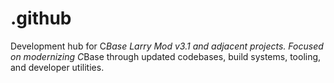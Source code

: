 # .github
Development hub for C*Base Larry Mod v3.1 and adjacent projects. Focused on modernizing C*Base through updated codebases, build systems, tooling, and developer utilities.
